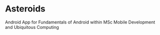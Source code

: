 # Asteroids
Android App for Fundamentals of Android within MSc Mobile Development and Ubiquitous Computing
